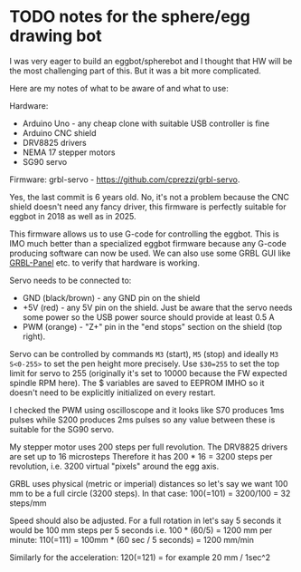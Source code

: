 # TODO notes for the sphere/egg drawing bot

I was very eager to build an eggbot/spherebot and I thought that HW will be the most challenging part of this. But it was a bit more complicated.

Here are my notes of what to be aware of and what to use:

Hardware:
- Arduino Uno - any cheap clone with suitable USB controller is fine
- Arduino CNC shield
- DRV8825 drivers
- NEMA 17 stepper motors
- SG90 servo

Firmware: grbl-servo - https://github.com/cprezzi/grbl-servo. 

Yes, the last commit is 6 years old. No, it's not a problem because the CNC shield doesn't need any fancy driver, this firmware is perfectly suitable for eggbot in 2018 as well as in 2025.

This firmware allows us to use G-code for controlling the eggbot. This is IMO much better than a specialized eggbot firmware because any G-code producing software can now be used. We can also use some GRBL GUI like [GRBL-Panel](https://github.com/gerritv/Grbl-Panel/releases) etc. to verify that hardware is working.

Servo needs to be connected to:
 - GND (black/brown) - any GND pin on the shield
 - +5V (red) - any 5V pin on the shield. Just be aware that the servo needs some power so the USB power source should provide at least 0.5 A
 - PWM (orange) - "Z+" pin in the "end stops" section on the shield (top right).

Servo can be controlled by commands `M3` (start), `M5` (stop) and ideally `M3 S<0-255>` to set the pen height more precisely. 
Use `$30=255` to set the top limit for servo to 255 (originally it's set to 10000 because the FW expected spindle RPM here). The $ variables are saved to EEPROM IMHO so it doesn't need to be explicitly initialized on every restart.

I checked the PWM using oscilloscope and it looks like S70 produces 1ms pulses while S200 produces 2ms pulses so any value between these is suitable for the SG90 servo.



My stepper motor uses 200 steps per full revolution.
The DRV8825 drivers are set up to 16 microsteps
Therefore it has 200 * 16 = 3200 steps per revolution, i.e. 3200 virtual "pixels" around the egg axis.

GRBL uses physical (metric or imperial) distances so let's say we want 100 mm to be a full circle (3200 steps). In that case:
$100 (=$101) = 3200/100 = 32 steps/mm

Speed should also be adjusted. For a full rotation in let's say 5 seconds it would be 100 mm steps per 5 seconds i.e. 100 * (60/5) = 1200 mm per minute:
$110 (=$111) = 100mm * (60 sec / 5 seconds) = 1200 mm/min

Similarly for the acceleration:
$120 (=$121) = for example 20 mm / 1sec^2
